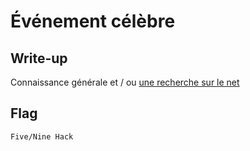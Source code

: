 # Événement célèbre

## Write-up

Connaissance générale et / ou [une recherche sur le net](https://mrrobot.fandom.com/wiki/Five/Nine_Hack)

## Flag

`Five/Nine Hack`

